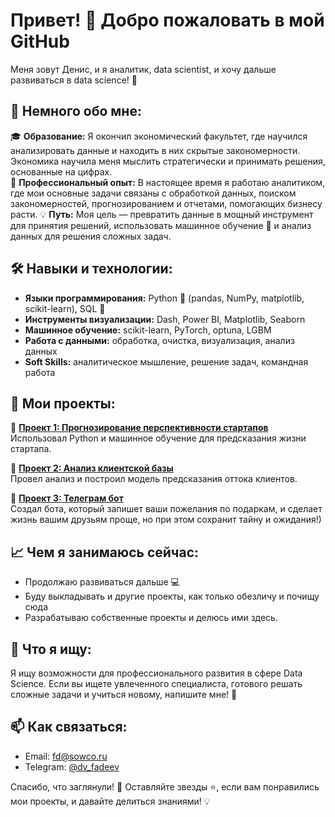 # Привет! 👋 Добро пожаловать в мой GitHub

Меня зовут Денис, и я аналитик, data scientist, и хочу дальше развиваться в data science! 🚀

## 📜 Немного обо мне:

🎓 **Образование:** Я окончил экономический факультет, где научился анализировать данные и находить в них скрытые закономерности. Экономика научила меня мыслить стратегически и принимать решения, основанные на цифрах.  
💼 **Профессиональный опыт:** В настоящее время я работаю аналитиком, где мои основные задачи связаны с обработкой данных, поиском закономерностей, прогнозированием и отчетами, помогающих бизнесу расти. 
💡 **Путь:** Моя цель — превратить данные в мощный инструмент для принятия решений, использовать машинное обучение 🤖 и анализ данных для решения сложных задач.

## 🛠️ Навыки и технологии:

- **Языки программирования:** Python 🐍 (pandas, NumPy, matplotlib, scikit-learn), SQL 💾
- **Инструменты визуализации:** Dash, Power BI, Matplotlib, Seaborn
- **Машинное обучение:** scikit-learn, PyTorch, optuna, LGBM
- **Работа с данными:** обработка, очистка, визуализация, анализ данных
- **Soft Skills:** аналитическое мышление, решение задач, командная работа

## 🚀 Мои проекты:

🌟 **[Проект 1: Прогнозирование перспективности стартапов](#)**  
Использовал Python и машинное обучение для предсказания жизни стартапа.  

🌟 **[Проект 2: Анализ клиентской базы](#)**  
Провел анализ и построил модель предсказания оттока клиентов.

🌟 **[Проект 3: Телеграм бот](#)**  
Создал бота, который запишет ваши пожелания по подаркам, и сделает жизнь вашим друзьям проще, но при этом сохранит тайну и ожидания!)

## 📈 Чем я занимаюсь сейчас:

- Продолжаю развиваться дальше 💻
- Буду выкладывать и другие проекты, как только обезличу и почищу сюда
- Разрабатываю собственные проекты и делюсь ими здесь.

## 🌟 Что я ищу:

Я ищу возможности для профессионального развития в сфере Data Science. Если вы ищете увлеченного специалиста, готового решать сложные задачи и учиться новому, напишите мне! 📩

## 📫 Как связаться:
 
- Email: [fd@sowco.ru](#)  
- Telegram: [@dv_fadeev](#)

Спасибо, что заглянули! 🙌 Оставляйте звезды ⭐️, если вам понравились мои проекты, и давайте делиться знаниями! 💡
